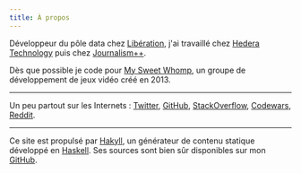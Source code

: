 ```yaml
---
title: À propos
---
```


Développeur du pôle data chez [Libération](http://www.liberation.fr), j'ai travaillé chez [Hedera Technology](http://hederatech.com/) puis chez [Journalism++](http://jplusplus.org).  
  
Dès que possible je code pour [My Sweet Whomp](http://mysweetwhomp.fr), un groupe de développement de jeux vidéo créé en 2013.
  
<hr />
  
Un peu partout sur les Internets : [Twitter](https://www.twitter.com/pauljoannon), [GitHub](https://www.github.com/Paulloz), [StackOverflow](https://stackoverflow.com/users/1321425/paulloz), [Codewars](http://www.codewars.com/users/Paulloz), [Reddit](https://www.reddit.com/user/paulloz/).
  
<hr />
  
Ce site est propulsé par [Hakyll](http://jaspervdj.be/hakyll/), un générateur de contenu statique développé en [Haskell](http://www.haskell.org). Ses sources sont bien sûr disponibles sur mon [GitHub](https://github.com/Paulloz/pauljoannon.com).
